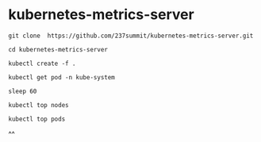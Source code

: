 # kubernetes-metrics-server

    git clone  https://github.com/237summit/kubernetes-metrics-server.git
    
    cd kubernetes-metrics-server
    
    kubectl create -f .
    
    kubectl get pod -n kube-system
    
    sleep 60
    
    kubectl top nodes
    
    kubectl top pods

^^

